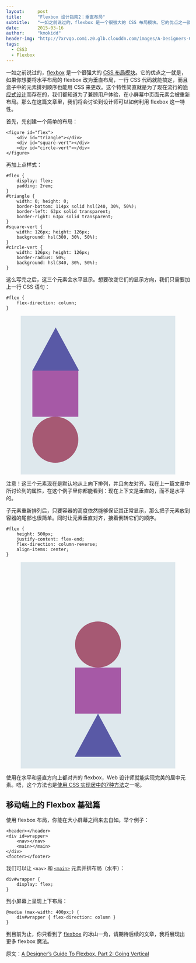 ```yaml
---
layout:     post
title:      "Flexbox 设计指南2：垂直布局"
subtitle:   "一如之前说过的，flexbox 是一个很强大的 CSS 布局模块。它的优点之一就是，如果你想要将水平布局的 flexbox 改为垂直布局，一行 CSS 代码就能搞定，而且盒子中的元素排列顺序也能用 CSS 来更改。"
date:       2015-03-16
author:     "kmokidd"
header-img: "http://7xrvqo.com1.z0.glb.clouddn.com/images/A-Designers-Guide-To-Flexbox-Part-2-Going-Vertical.520b6803.jpg"
tags:
  - CSS3
  - Flexbox
---
```


<style>
.flex-container { display: flex; padding: 2rem; background: hsl(200, 30%, 90%); flex-direction: column; }
.flex-triangle { width: 0; height: 0;
border-bottom: 118px solid hsl(240, 30%, 50%);
border-left: 64px solid transparent;
border-right: 64px solid transparent;
}
.flex-square {
width: 126px;
height: 126px;
background: hsl(300, 30%, 50%);}
.flex-circle {
width: 126px;height: 126px;
border-radius: 50%;
background: hsl(340, 30%, 50%);}
.center { align-items: center; }
.vertical-reverse { flex-direction: column-reverse; align-items: center; }
.high500 { height: 500px; }
.end { justify-content: flex-end; }
.between { justify-content: space-between; }
</style>

一如之前说过的，[flexbox](http://demosthenes.info/blog/css/flexbox) 是一个很强大的 [CSS 布局模块](http://demosthenes.info/blog/css/layouts)。它的优点之一就是，如果你想要将水平布局的 flexbox 改为垂直布局，一行 CSS 代码就能搞定，而且盒子中的元素排列顺序也能用 CSS 来更改。这个特性简直就是为了现在流行的[响应式设计](http://demosthenes.info/blog/mobile/responsive-design)而存在的，我们都知道为了兼顾用户体验，在小屏幕中页面元素会被重新布局。那么在这篇文章里，我们将会讨论到设计师可以如何利用 flexbox 这一特性。

首先，先创建一个简单的布局：

````
<figure id="flex">
	<div id="triangle"></div>
	<div id="square-vert"></div>
	<div id="circle-vert"></div>
</figure>
````

再加上点样式：

````
#flex {
	display: flex;
	padding: 2rem;
}
#triangle {
	width: 0; height: 0;
	border-bottom: 114px solid hsl(240, 30%, 50%);
	border-left: 63px solid transparent;
	border-right: 63px solid transparent;
}
#square-vert {
	width: 126px; height: 126px;
	background: hsl(300, 30%, 50%);
}
#circle-vert {
	width: 126px; height: 126px;
	border-radius: 50%;
	background: hsl(340, 30%, 50%);
}
````

这么写完之后，这三个元素会水平显示。想要改变它们的显示方向，我们只需要加上一行 CSS 语句：  
````
#flex {
	flex-direction: column;
}
````  

<figure class="flex-container vertical right">
<div class="flex-triangle"></div>
<div class="flex-square"></div>
<div class="flex-circle"></div>
</figure>

注意！这三个元素现在是默认地从上向下排列，并且向左对齐。我在上一篇文章中所讨论到的属性，在这个例子里你都能看到：现在上下文是垂直的，而不是水平的。

子元素重新排列后，只要容器的高度依然能够保证其正常显示，那么把子元素放到容器的尾部也很简单。同时让元素垂直对齐，接着倒转它们的顺序。

````
#flex {
	height: 500px;
	justify-content: flex-end;
	flex-direction: column-reverse;
	align-items: center;
}
````

<figure class="flex-container vertical-reverse left high500 center">
<div class="flex-triangle"></div>
<div class="flex-square"></div>
<div class="flex-circle"></div>
</figure>

使用在水平和竖直方向上都对齐的 flexbox，Web 设计师就能实现完美的居中元素。唔，这个方法也是[使用 CSS 实现居中的7种方法](http://demosthenes.info/blog/723/Seven-Ways-of-Centering-With-CSS)之一呢。

## 移动端上的 Flexbox 基础篇 ##

使用 flexbox 布局，你能在大小屏幕之间来去自如。举个例子：

````
<header></header>
<div id=wrapper>
	<nav></nav>
	<main></main>
</div>
<footer></footer>
````

我们可以让 `<nav>` 和 [`<main>`](http://demosthenes.info/blog/648/HTML-51-and-the-main-element) 元素并排布局（水平）：

````
div#wrapper {
	display: flex;
}
````

到小屏幕上呈现上下布局：

````
@media (max-width: 400px;) {
	div#wrapper { flex-direction: column }
}
````

到目前为止，你只看到了 [flexbox](http://demosthenes.info/blog/css/flexbox) 的冰山一角，请期待后续的文章，我将展现出更多 flexbox 魔法。

原文：[A Designer’s Guide To Flexbox, Part 2: Going Vertical](http://demosthenes.info/blog/787/A-Designers-Guide-To-Flexbox-Part-2-Going-Vertical)

